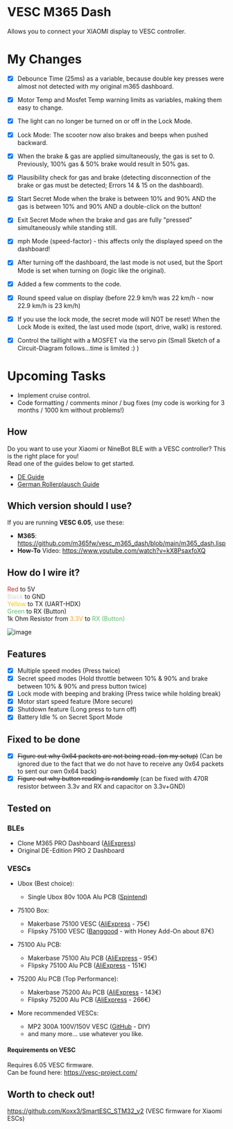 # VESC M365 Dash
Allows you to connect your XIAOMI display to VESC controller.

# My Changes

- [x] Debounce Time (25ms) as a variable, because double key presses were almost not detected with my original m365 dashboard.
- [x] Motor Temp and Mosfet Temp warning limits as variables, making them easy to change.
- [x] The light can no longer be turned on or off in the Lock Mode.
- [x] Lock Mode: The scooter now also brakes and beeps when pushed backward.
- [x] When the brake & gas are applied simultaneously, the gas is set to 0. Previously, 100% gas & 50% brake would result in 50% gas.
- [x] Plausibility check for gas and brake (detecting disconnection of the brake or gas must be detected; Errors 14 & 15 on the dashboard).
- [x] Start Secret Mode when the brake is between 10% and 90% AND the gas is between 10% and 90% AND a double-click on the button!
- [x] Exit Secret Mode when the brake and gas are fully "pressed" simultaneously while standing still.
- [x] mph Mode (speed-factor) - this affects only the displayed speed on the dashboard!
- [x] After turning off the dashboard, the last mode is not used, but the Sport Mode is set when turning on (logic like the original).
- [x] Added a few comments to the code.
- [x] Round speed value on display (before 22.9 km/h was 22 km/h - now 22.9 km/h is 23 km/h)
- [x] If you use the lock mode, the secret mode will NOT be reset! When the Lock Mode is exited, the last used mode (sport, drive, walk) is restored.   
- [x] Control the taillight with a MOSFET via the servo pin (Small Sketch of a Circuit-Diagram follows...time is limited :) )

  
# Upcoming Tasks

- Implement cruise control.
- Code formatting / comments minor / bug fixes (my code is working for 3 months / 1000 km without problems!) 


## How
Do you want to use your Xiaomi or NineBot BLE with a VESC controller? This is the right place for you! \
Read one of the guides below to get started.

- [DE Guide](/guide/DE.md)
- [German Rollerplausch Guide](https://rollerplausch.com/threads/vesc-controller-einbau-1s-pro2-g30.6032/)

## Which version should I use?

If you are running **VESC 6.05**, use these:
- **M365**: https://github.com/m365fw/vesc_m365_dash/blob/main/m365_dash.lisp
- **How-To** Video: https://www.youtube.com/watch?v=kX8PsaxfoXQ

## How do I wire it?
<span style="color:rgb(184, 49, 47);">Red </span>to 5V \
<span style="color:rgb(209, 213, 216);">Black </span>to GND \
<span style="color:rgb(250, 197, 28);">Yellow </span>to TX (UART-HDX) \
<span style="color:rgb(97, 189, 109);">Green </span>to RX (Button) \
1k Ohm Resistor from <span style="color:rgb(251, 160, 38);">3.3V</span> to <span style="color:rgb(97, 189, 109);">RX (Button)</span>

![image](guide/imgs/23999.png)

## Features
- [x] Multiple speed modes (Press twice)
- [x] Secret speed modes (Hold throttle between 10% & 90% and brake between 10% & 90% and press button twice)
- [x] Lock mode with beeping and braking (Press twice while holding break)
- [x] Motor start speed feature (More secure)
- [x] Shutdown feature (Long press to turn off)
- [x] Battery Idle % on Secret Sport Mode

## Fixed to be done
- [x] ~~Figure out why 0x64 packets are not being read. (on my setup)~~ (Can be ignored due to the fact that we do not have to receive any 0x64 packets to sent our own 0x64 back)
- [x] ~~Figure out why button reading is randomly~~ (can be fixed with 470R resistor between 3.3v and RX and capacitor on 3.3v+GND)

## Tested on
### BLEs
- Clone M365 PRO Dashboard ([AliExpress](https://s.click.aliexpress.com/e/_9JHFDN))
- Original DE-Edition PRO 2 Dashboard

### VESCs
- Ubox (Best choice):
    - Single Ubox 80v 100A Alu PCB ([Spintend](https://spintend.com/collections/diy-electric-skateboard-parts/products/single-ubox-aluminum-controller-80v-100a-based-on-vesc?ref=1zuna))
- 75100 Box:
    - Makerbase 75100 VESC ([AliExpress](https://s.click.aliexpress.com/e/_DmJxqxr) - 75€)
    - Flipsky 75100 VESC ([Banggood](https://banggood.onelink.me/zMT7/zmenvmm2) - with Honey Add-On about 87€)

- 75100 Alu PCB:
    - Makerbase 75100 Alu PCB ([AliExpress](https://s.click.aliexpress.com/e/_DE9TKAl) - 95€)
    - Flipsky 75100 Alu PCB ([AliExpress](https://s.click.aliexpress.com/e/_DEXNhX3) - 151€)

- 75200 Alu PCB (Top Performance):
    - Makerbase 75200 Alu PCB ([AliExpress](https://s.click.aliexpress.com/e/_Dk3ucKd) - 143€)
    - Flipsky 75200 Alu PCB ([AliExpress](https://s.click.aliexpress.com/e/_DkxlJbj) - 266€)

- More recommended VESCs:
    - MP2 300A 100V/150V VESC ([GitHub](https://github.com/badgineer/MP2-ESC) - DIY)
    - and many more... use whatever you like.

#### Requirements on VESC
Requires 6.05 VESC firmware. \
Can be found here: https://vesc-project.com/

## Worth to check out!
https://github.com/Koxx3/SmartESC_STM32_v2 (VESC firmware for Xiaomi ESCs)
